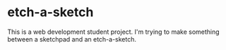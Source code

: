 # etch-a-sketch

This is a web development student project. I'm trying to make something between a sketchpad and an etch-a-sketch.